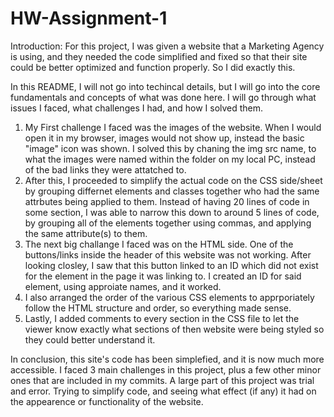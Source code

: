 # HW-Assignment-1
Introduction: For this project, I was given a website that a Marketing Agency is using, and they needed the code simplified and fixed so that
their site could be better optimized and function properly. So I did exactly this.

In this README, I will not go into techincal details, but I will go into the core fundamentals and concepts of what was done here. I will go through
what issues I faced, what challenges I had, and how I solved them. 

1. My First challenge I faced was the images of the website. When I would open it in my browser, images would not show up, instead the 
basic "image" icon was shown. I solved this by chaning the img src name, to what the images were named within the folder on my local PC, instead
of the bad links they were attatched to.
2. After this, I proceeded to simplify the actual code on the CSS side/sheet by grouping differnet elements and classes together who had the same
attrbutes being applied to them. Instead of having 20 lines of code in some section, I was able to narrow this down to around 5 lines of code, by grouping all of the elements together using commas, and applying the same attribute(s) to them.
3. The next big challange I faced was on the HTML side. One of the buttons/links inside the header of this website was not working. After looking
closley, I saw that this button linked to an ID which did not exist for the element in the page it was linking to. I created an ID for said element, using approiate names, and it worked.
4. I also arranged the order of the various CSS elements to apprporiately follow the HTML structure and order, so everything made sense.
5. Lastly, I added comments to every section in the CSS file to let the viewer know exactly what sections of then website were being styled so they could better understand it.

In conclusion, this site's code has been simplefied, and it is now much more accessible. I faced 3 main challenges in this project, plus a few other minor ones that are included in my commits. A large part of this project was trial and error. Trying to simplify code, and seeing what effect (if any) it had on the appearence or functionality of the website.